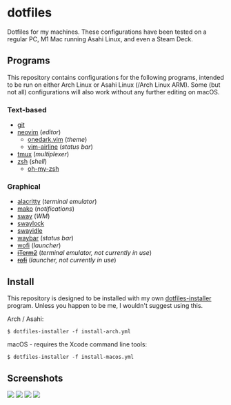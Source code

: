 # dotfiles

Dotfiles for my machines. These configurations have been tested on a regular PC, M1 Mac running Asahi Linux, and even a Steam Deck. 

## Programs

This repository contains configurations for the following programs, intended to be run on either Arch Linux or Asahi Linux (/Arch Linux ARM). Some (but not all) configurations will also work without any further editing on macOS.

### Text-based

* [git](https://git-scm.com/)
* [neovim](https://neovim.io/) (*editor*)
    * [onedark.vim](https://github.com/joshdick/onedark.vim) (*theme*)
    * [vim-airline](https://github.com/vim-airline/vim-airline) (*status bar*)
* [tmux](https://github.com/tmux/tmux) (*multiplexer*)
* [zsh](https://www.zsh.org/) (*shell*)
    * [oh-my-zsh](https://github.com/ohmyzsh/ohmyzsh)

### Graphical

* [alacritty](https://alacritty.org/) (*terminal emulator*)
* [mako](https://github.com/emersion/mako) (*notifications*)
* [sway](https://swaywm.org/) (*WM*)
* [swaylock](https://github.com/swaywm/swaylock)
* [swayidle](https://github.com/swaywm/swayidle)
* [waybar](https://github.com/Alexays/Waybar) (*status bar*)
* [wofi](https://sr.ht/~scoopta/wofi/) (*launcher*)
* ~~[iTerm2](https://iterm2.com/)~~ (*terminal emulator, not currently in use*)
* ~~[rofi](https://github.com/davatorium/rofi)~~ (*launcher, not currently in use*)

## Install

This repository is designed to be installed with my own [dotfiles-installer](https://github.com/LMBishop/dotfiles-installer) program. Unless you happen to be me, I wouldn't suggest using this.

Arch / Asahi:
```
$ dotfiles-installer -f install-arch.yml
```

macOS - requires the Xcode command line tools:

```
$ dotfiles-installer -f install-macos.yml
```

## Screenshots
![](https://i.imgur.com/g6X81bT.png)
![](https://i.imgur.com/V1agzcF.png)
![](https://i.imgur.com/I08qlCp.png)
![](https://i.imgur.com/rBTh9WD.png)